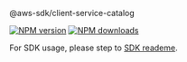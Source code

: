 @aws-sdk/client-service-catalog

[![NPM version](https://img.shields.io/npm/v/@aws-sdk/client-service-catalog/preview.svg)](https://www.npmjs.com/package/@aws-sdk/client-service-catalog)
[![NPM downloads](https://img.shields.io/npm/dm/@aws-sdk/client-service-catalog.svg)](https://www.npmjs.com/package/@aws-sdk/client-service-catalog)

For SDK usage, please step to [SDK reademe](https://github.com/aws/aws-sdk-js-v3).

